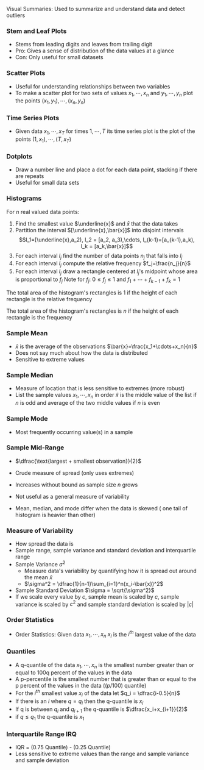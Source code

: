 Visual Summaries: Used to summarize and understand data and detect outliers
### Stem and Leaf Plots
- Stems from leading digits and leaves from trailing digit
- Pro: Gives a sense of distribution of the data values at a glance
- Con: Only useful for small datasets

### Scatter Plots
- Useful for understanding relationships between two variables
- To make a scatter plot for two sets of values ${x_1,\cdots,x_n}$ and ${y_1,\cdots,y_n}$ plot the points $(x_1,y_1),\cdots,(x_n,y_n)$
### Time Series Plots
- Given data $x_1,\cdots,x_T$ for times $1,\cdots,T$ its time series plot is the plot of the points $(1,x_1),\cdots,(T,x_T)$

### Dotplots
- Draw a number line and place a dot for each data point, stacking if there are repeats
- Useful for small data sets

### Histograms
For $n$ real valued data points:
1. Find the smallest value $\underline{x}$ and $\bar{x}$ that the data takes
2. Partition the interval $[\underline{x},\bar{x}]$ into disjoint intervals $$l_1=[\underline{x},a_2), l_2 = [a_2, a_3),\cdots, l_{k-1}=[a_{k-1},a_k), l_k = [a_k,\bar{x}]$$
3. For each interval $l_j$ find the number of data points $n_j$ that falls into $l_j$
4. For each interval $l_j$ compute the relative frequency $f_j=\frac{n_j}{n}$
5. For each interval $l_j$ draw a rectangle centered at $l_j$'s midpoint whose area is proportional to $f_j$
Note for $f_j$: $0\leq f_j\leq 1$ and $f_1+\cdots+f_{k-1}+ f_k = 1$

The total area of the histogram's rectangles is 1 if the height of each rectangle is the relative frequency

The total area of the histogram's rectangles is $n$ if the height of each rectangle is the frequency

### Sample Mean
- $\bar{x}$ is the average of the observations $\bar{x}=\frac{x_1+\cdots+x_n}{n}$
- Does not say much about how the data is distributed
- Sensitive to extreme values

### Sample Median
- Measure of location that is less sensitive to extremes (more robust)
- List the sample values $x_1,\cdots,x_n$ in order $\widetilde{x}$ is the middle value of the list if $n$ is odd and average of the two middle values if $n$ is even

### Sample Mode
- Most frequently occurring value(s) in a sample
### Sample Mid-Range
- $\dfrac{\text{largest + smallest observation}}{2}$
- Crude measure of spread (only uses extremes)
- Increases without bound as sample size $n$ grows
- Not useful as a general measure of variability

- Mean, median, and mode differ when the data is skewed ( one tail of histogram is heavier than other)
### Measure of Variability
- How spread the data is
- Sample range, sample variance and standard deviation and interquartile range
- Sample Variance $\sigma^2$
	- Measure data's variability by quantifying how it is spread out around the mean $\bar{x}$
	- $\sigma^2 = \dfrac{1}{n-1}\sum_{i=1}^n(x_i-\bar{x})^2$
- Sample Standard Deviation $\sigma = \sqrt{\sigma^2}$
- If we scale every value by $c$, sample mean is scaled by $c$, sample variance is scaled by $c^2$ and sample standard deviation is scaled by $|c|$

### Order Statistics
- Order Statistics: Given data  $x_1,\cdots,x_n$ $x_i$ is the $i^{th}$ largest value of the data
### Quantiles
- A q-quantile of the data  $x_1,\cdots,x_n$ is the smallest number greater than or equal to 100q percent of the values in the data
- A p-percentile is the smallest number that is greater than or equal to the p percent of the values in the data ($(p/100)$ quantile) 
- For the $i^{th}$ smallest value $x_i$ of the data let $q_i = \dfrac{i-0.5}{n}$
- If there is an $i$ where $q=q_i$ then the q-quantile is $x_i$
- If q is between $q_i$ and $q_{i+1}$ the q-quantile is $\dfrac{x_i+x_{i+1}}{2}$
- if $q\leq q_1$ the q-quantile is $x_1$

### Interquartile Range IRQ
- IQR = (0.75 Quantile) - (0.25 Quantile)
- Less sensitive to extreme values than the range and sample variance and sample deviation

